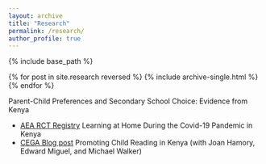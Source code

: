 ```yaml
---
layout: archive
title: "Research"
permalink: /research/
author_profile: true
---
```


{% include base_path %}

{% for post in site.research reversed %}
  {% include archive-single.html %}
{% endfor %}

Parent-Child Preferences and Secondary School Choice: Evidence from Kenya 
* [AEA RCT Registry](https://www.socialscienceregistry.org/trials/5517)
Learning at Home During the Covid-19 Pandemic in Kenya 
* [CEGA Blog post](https://medium.com/center-for-effective-global-action/how-well-are-remote-learning-tools-reaching-students-in-kenya-d8c8461c7f88)
Promoting Child Reading in Kenya (with Joan Hamory, Edward Miguel, and Michael Walker)


